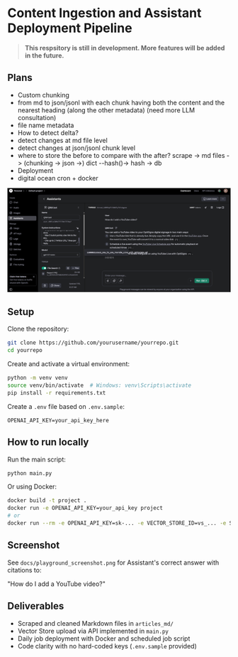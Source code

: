 # Content Ingestion and Assistant Deployment Pipeline

> **This respsitory is still in development. More features will be added in the future.**

## Plans
- Custom chunking
 - from md to json/jsonl with each chunk having both the content and the nearest heading (along the other metadata) (need more LLM consultation)
 - file name metadata
- How to detect delta?
 - detect changes at md file level
 - detect changes at json/jsonl chunk level
 - where to store the before to compare with the after?
 scrape -> md files -> (chunking -> json ->) dict --hash()-> hash -> db
- Deployment
 - digital ocean cron + docker
 
![Sanity check](public/sanity_check.png)

## Setup

Clone the repository:

```bash
git clone https://github.com/yourusername/yourrepo.git
cd yourrepo
```

Create and activate a virtual environment:

```bash
python -m venv venv
source venv/bin/activate  # Windows: venv\Scripts\activate
pip install -r requirements.txt
```

Create a `.env` file based on `.env.sample`:

```env
OPENAI_API_KEY=your_api_key_here
```

## How to run locally

Run the main script:

```bash
python main.py
```

Or using Docker:

```bash
docker build -t project .
docker run -e OPENAI_API_KEY=your_api_key project
# or
docker run --rm -e OPENAI_API_KEY=sk-... -e VECTOR_STORE_ID=vs_... -e SUPABASE_URL=https://...  -e SUPABASE_KEY=eyJ... run-script main.py
```

## Screenshot

See `docs/playground_screenshot.png` for Assistant's correct answer with citations to:

"How do I add a YouTube video?"

## Deliverables

- Scraped and cleaned Markdown files in `articles_md/`
- Vector Store upload via API implemented in `main.py`
- Daily job deployment with Docker and scheduled job script
- Code clarity with no hard-coded keys (`.env.sample` provided)
